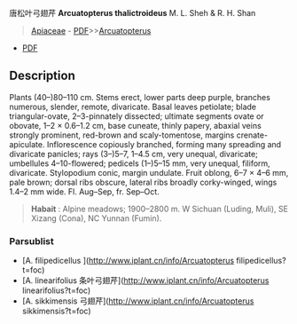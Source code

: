 唐松叶弓翅芹 **Arcuatopterus thalictroideus** M. L. Sheh & R. H. Shan

> [Apiaceae](http://www.iplant.cn/info/Apiaceae?t=foc) - [PDF](http://www.iplant.cn/foc/pdf/Apiaceae.pdf)>>[Arcuatopterus](http://www.iplant.cn/info/Arcuatopterus?t=foc)
 - [PDF](http://www.iplant.cn/foc/pdf/Arcuatopterus.pdf)

## Description

Plants (40–)80–110 cm. Stems erect, lower parts deep purple, branches numerous, slender, remote, divaricate. Basal leaves petiolate; blade triangular-ovate, 2–3-pinnately dissected; ultimate segments ovate or obovate, 1–2 × 0.6–1.2 cm, base cuneate, thinly papery, abaxial veins strongly prominent, red-brown and scaly-tomentose, margins crenate-apiculate. Inflorescence copiously branched, forming many spreading and divaricate panicles; rays (3–)5–7, 1–4.5 cm, very unequal, divaricate; umbellules 4–10-flowered; pedicels (1–)5–15 mm, very unequal, filiform, divaricate. Stylopodium conic, margin undulate. Fruit oblong, 6–7 × 4–6 mm, pale brown; dorsal ribs obscure, lateral ribs broadly corky-winged, wings 1.4–2 mm wide. Fl. Aug–Sep, fr. Sep–Oct.


> **Habait** : 
> Alpine meadows; 1900–2800 m. W Sichuan (Luding, Muli), SE Xizang (Cona), NC Yunnan (Fumin).



### Parsublist

* [A.  filipedicellus  ](http://www.iplant.cn/info/Arcuatopterus filipedicellus?t=foc)
* [A.  linearifolius  条叶弓翅芹](http://www.iplant.cn/info/Arcuatopterus linearifolius?t=foc)
* [A.  sikkimensis  弓翅芹](http://www.iplant.cn/info/Arcuatopterus sikkimensis?t=foc)
